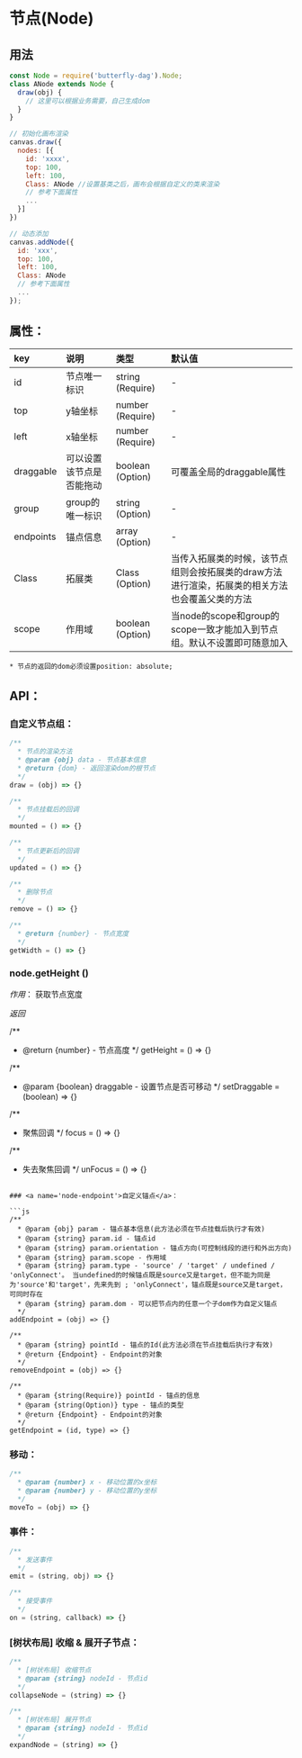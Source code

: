 # 节点(Node)

## 用法
``` js
const Node = require('butterfly-dag').Node;
class ANode extends Node {
  draw(obj) {
    // 这里可以根据业务需要，自己生成dom
  }
}

// 初始化画布渲染
canvas.draw({
  nodes: [{
    id: 'xxxx',
    top: 100,
    left: 100,
    Class: ANode //设置基类之后，画布会根据自定义的类来渲染
    // 参考下面属性
    ...
  }]
})

// 动态添加
canvas.addNode({
  id: 'xxx',
  top: 100,
  left: 100,
  Class: ANode
  // 参考下面属性
  ...
});
```

## 属性<a name='node-attr'></a>：

| key | 说明 | 类型 | 默认值 
| :------ | :------ | :------ | :------ 
| id | 节点唯一标识 | string (Require) | - 
| top | y轴坐标 | number (Require) | - 
| left | x轴坐标 | number (Require) | - 
| draggable | 可以设置该节点是否能拖动 | boolean (Option) | 可覆盖全局的draggable属性
| group | group的唯一标识 | string (Option) | - 
| endpoints | 锚点信息 | array (Option) | - 
| Class | 拓展类 | Class (Option) | 当传入拓展类的时候，该节点组则会按拓展类的draw方法进行渲染，拓展类的相关方法也会覆盖父类的方法
| scope | 作用域 | boolean (Option) | 当node的scope和group的scope一致才能加入到节点组。默认不设置即可随意加入

`* 节点的返回的dom必须设置position: absolute;`

## API：

### <a name='node-custom'>自定义节点组</a>：

```js
/**
  * 节点的渲染方法
  * @param {obj} data - 节点基本信息 
  * @return {dom} - 返回渲染dom的根节点
  */
draw = (obj) => {}

/**
  * 节点挂载后的回调
  */
mounted = () => {}

/**
  * 节点更新后的回调
  */
updated = () => {}

/**
  * 删除节点
  */
remove = () => {}

/**
  * @return {number} - 节点宽度
  */
getWidth = () => {}
```

### node.getHeight ()

*作用*： 获取节点宽度

*返回*

/**
  * @return {number} - 节点高度
  */
getHeight = () => {}

/**
  * @param {boolean} draggable - 设置节点是否可移动
  */
setDraggable = (boolean) => {}

/**
  * 聚焦回调
  */
focus = () => {}

/**
  * 失去聚焦回调
  */
unFocus = () => {}
```

### <a name='node-endpoint'>自定义锚点</a>：

```js
/**
  * @param {obj} param - 锚点基本信息(此方法必须在节点挂载后执行才有效)
  * @param {string} param.id - 锚点id
  * @param {string} param.orientation - 锚点方向(可控制线段的进行和外出方向)
  * @param {string} param.scope - 作用域
  * @param {string} param.type - 'source' / 'target' / undefined / 'onlyConnect'。 当undefined的时候锚点既是source又是target，但不能为同是为'source'和'target'，先来先到 ; 'onlyConnect'，锚点既是source又是target，可同时存在
  * @param {string} param.dom - 可以把节点内的任意一个子dom作为自定义锚点
  */
addEndpoint = (obj) => {}

/**
  * @param {string} pointId - 锚点的Id(此方法必须在节点挂载后执行才有效)
  * @return {Endpoint} - Endpoint的对象
  */
removeEndpoint = (obj) => {}

/**
  * @param {string(Require)} pointId - 锚点的信息 
  * @param {string(Option)} type - 锚点的类型
  * @return {Endpoint} - Endpoint的对象
  */
getEndpoint = (id, type) => {}
```

### <a name='node-move'>移动</a>：

```js
/**
  * @param {number} x - 移动位置的x坐标 
  * @param {number} y - 移动位置的y坐标 
  */
moveTo = (obj) => {}
```

### <a name='node-event'>事件</a>：

```js
/**
  * 发送事件
  */
emit = (string, obj) => {}

/**
  * 接受事件
  */
on = (string, callback) => {}
```

### <a name='node-collapse'>[树状布局] 收缩 & 展开子节点</a>：

```js
/**
  * [树状布局] 收缩节点
  * @param {string} nodeId - 节点id 
  */
collapseNode = (string) => {}

/**
  * [树状布局] 展开节点
  * @param {string} nodeId - 节点id 
  */
expandNode = (string) => {}
```